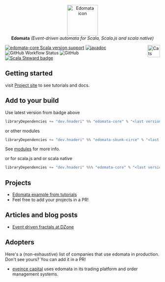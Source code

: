 <p align="center">
  <img src="https://edomata.ir/icon.png" height="100px" alt="Edomata icon" />
  <br/>
  <strong>Edomata</strong>
  <i>(Event-driven automata for Scala, Scala.js and scala native)</i>
</p>

<a href="https://typelevel.org/cats/"><img src="https://typelevel.org/cats/img/cats-badge.svg" height="40px" align="right" alt="Cats friendly" /></a>

[![edomata-core Scala version support](https://index.scala-lang.org/hnaderi/edomata/edomata-core/latest.svg?style=flat-square)](https://index.scala-lang.org/hnaderi/edomata/edomata-core)
[![javadoc](https://javadoc.io/badge2/dev.hnaderi/edomata-docs_3/scaladoc.svg?style=flat-square)](https://javadoc.io/doc/dev.hnaderi/edomata-docs_3) 
<img alt="GitHub Workflow Status" src="https://img.shields.io/github/actions/workflow/status/hnaderi/edomata/ci.yml?style=flat-square">
<img alt="GitHub" src="https://img.shields.io/github/license/hnaderi/edomata?style=flat-square">  
[![Scala Steward badge](https://img.shields.io/badge/Scala_Steward-helping-blue.svg?style=flat-square&logo=data:image/png;base64,iVBORw0KGgoAAAANSUhEUgAAAA4AAAAQCAMAAAARSr4IAAAAVFBMVEUAAACHjojlOy5NWlrKzcYRKjGFjIbp293YycuLa3pYY2LSqql4f3pCUFTgSjNodYRmcXUsPD/NTTbjRS+2jomhgnzNc223cGvZS0HaSD0XLjbaSjElhIr+AAAAAXRSTlMAQObYZgAAAHlJREFUCNdNyosOwyAIhWHAQS1Vt7a77/3fcxxdmv0xwmckutAR1nkm4ggbyEcg/wWmlGLDAA3oL50xi6fk5ffZ3E2E3QfZDCcCN2YtbEWZt+Drc6u6rlqv7Uk0LdKqqr5rk2UCRXOk0vmQKGfc94nOJyQjouF9H/wCc9gECEYfONoAAAAASUVORK5CYII=)](https://scala-steward.org)

## Getting started
visit [Project site](https://edomata.ir/) to see tutorials and docs.

## Add to your build
Use latest version from badge above
```scala
libraryDependencies += "dev.hnaderi" %% "edomata-core" % "<last version from badge>"

```  
or other modules  
```scala
libraryDependencies += "dev.hnaderi" %% "edomata-skunk-circe" % "<last version from badge>"
```  
See [modules](https://edomata.ir/other/modules.html) for more info.

or for scala.js and or scala native
```scala
libraryDependencies += "dev.hnaderi" %%% "edomata-core" % "<last version from badge>"
```

## Projects

- [Edomata example from tutorials](https://github.com/hnaderi/edomata-example)
- Feel free to add your projects in a PR!

## Articles and blog posts

- [Event driven fractals at DZone](https://dzone.com/articles/event-driven-fractals)

## Adopters

Here's a (non-exhaustive) list of companies that use edomata in production. Don't see yours? You can add it in a PR!

- [eveince capital](https://eveince.com/) uses edomata in its trading platform and order management systems.
